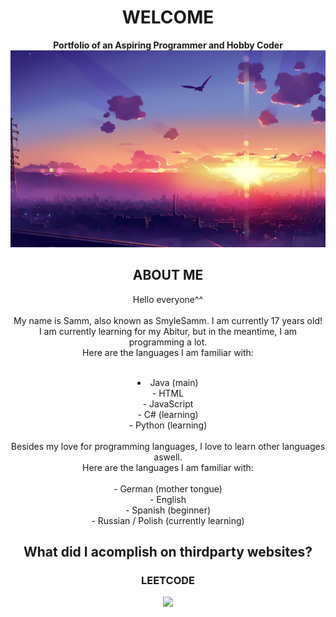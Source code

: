 <div align="center">
  <head>
    <h1>WELCOME</h1>
    <strong>Portfolio of an Aspiring Programmer and Hobby Coder</strong><br>
    <img src="333580.jpg">
  </head>
  <body>
    <h2>ABOUT ME</h2>
    <p>
      Hello everyone^^<br><br>
      My name is Samm, also known as SmyleSamm. I am currently 17 years old!<br>
      I am currently learning for my Abitur, but in the meantime, I am programming a lot.<br>
      Here are the languages I am familiar with:<br><br>
      <li>Java (main)<br></li>
      - HTML<br>
      - JavaScript<br>
      - C# (learning)<br>
      - Python (learning)<br><br>
      Besides my love for programming languages, I love to learn other languages aswell.<br>
      Here are the languages I am familiar with:<br><br>
      - German (mother tongue)<br>
      - English <br>
      - Spanish (beginner)<br>
      - Russian / Polish (currently learning)<br>
    </p>
    <h2>What did I acomplish on thirdparty websites?</h2>
    <h3>LEETCODE</h3>
    <img src="https://leetcard.jacoblin.cool/Smyle_Samm?theme=dark&font=Noto%20Sans%20Osage">
  </body>
  <footer>
    
  </footer>
  
</div>

